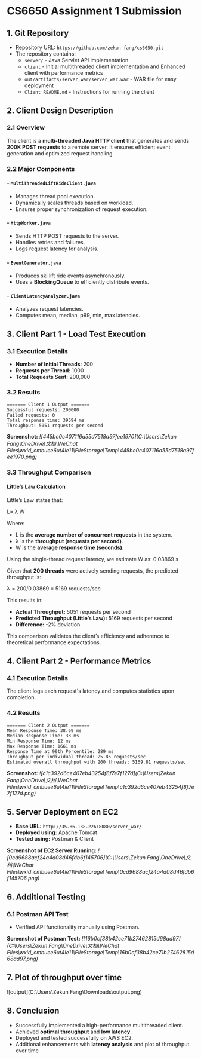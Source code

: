 # CS6650 Assignment 1 Submission

## 1. Git Repository

- Repository URL: `https://github.com/zekun-fang/cs6650.git`
- The repository contains:
  - `server/` - Java Servlet API implementation
  - `client` - Initial multithreaded client implementation and Enhanced client with performance metrics
  - `out/artifacts/server_war/server_war.war` - WAR file for easy deployment
  - `Client README.md` - Instructions for running the client

## 2. Client Design Description

### 2.1 Overview

The client is a **multi-threaded Java HTTP client** that generates and sends **200K POST requests** to a remote server. It ensures efficient event generation and optimized request handling.

### 2.2 Major Components

#### - `MultiThreadedLiftRideClient.java`

- Manages thread pool execution.
- Dynamically scales threads based on workload.
- Ensures proper synchronization of request execution.

#### - `HttpWorker.java`

- Sends HTTP POST requests to the server.
- Handles retries and failures.
- Logs request latency for analysis.

#### - `EventGenerator.java`

- Produces ski lift ride events asynchronously.
- Uses a **BlockingQueue** to efficiently distribute events.

#### - `ClientLatencyAnalyzer.java`

- Analyzes request latencies.
- Computes mean, median, p99, min, max latencies.

## 3. Client Part 1 - Load Test Execution

### 3.1 Execution Details

- **Number of Initial Threads**: 200
- **Requests per Thread**: 1000
- **Total Requests Sent**: 200,000

### 3.2 Results

```
======= Client 1 Output =======
Successful requests: 200000
Failed requests: 0
Total response time: 39594 ms
Throughput: 5051 requests per second
```

**Screenshot:** *![445be0c407116a55d7518a97fee1970](C:\Users\Zekun Fang\OneDrive\文档\WeChat Files\wxid_cmbuee6ut4ie11\FileStorage\Temp\445be0c407116a55d7518a97fee1970.png)*

### 3.3 Throughput Comparison

#### Little’s Law Calculation

Little’s Law states that:

L= λ W

Where:

- L is the **average number of concurrent requests** in the system.
- λ is the **throughput (requests per second)**.
- W is the **average response time (seconds)**.

Using the single-thread request latency, we estimate W as: 0.03869 s

Given that **200 threads** were actively sending requests, the predicted throughput is:

λ = 200/0.03869 =  5169 requests/sec

This results in:

- **Actual Throughput:** 5051 requests per second
- **Predicted Throughput (Little’s Law):** 5169 requests per second
- **Difference:** -2% deviation

This comparison validates the client’s efficiency and adherence to theoretical performance expectations.

## 4. Client Part 2 - Performance Metrics

### 4.1 Execution Details

The client logs each request's latency and computes statistics upon completion.

### 4.2 Results

```
======= Client 2 Output =======
Mean Response Time: 38.69 ms
Median Response Time: 33 ms
Min Response Time: 12 ms
Max Response Time: 1661 ms
Response Time at 99th Percentile: 289 ms
Throughput per individual thread: 25.85 requests/sec
Estimated overall throughput with 200 threads: 5169.81 requests/sec
```

**Screenshot:** *![c1c392d6ce407eb43254f8f7e7f127d](C:\Users\Zekun Fang\OneDrive\文档\WeChat Files\wxid_cmbuee6ut4ie11\FileStorage\Temp\c1c392d6ce407eb43254f8f7e7f127d.png)*

## 5. Server Deployment on EC2

- **Base URL:** `http://35.86.138.226:8080/server_war/`
- **Deployed using:** Apache Tomcat
- **Tested using:** Postman & Client

**Screenshot of EC2 Server Running:** *![0cd9688acf24a4d08d46fdb6f145706](C:\Users\Zekun Fang\OneDrive\文档\WeChat Files\wxid_cmbuee6ut4ie11\FileStorage\Temp\0cd9688acf24a4d08d46fdb6f145706.png)*

## 6. Additional Testing

### 6.1 Postman API Test

- Verified API functionality manually using Postman.

**Screenshot of Postman Test:** *![16b0cf38b42ce71b27462815d68ad97](C:\Users\Zekun Fang\OneDrive\文档\WeChat Files\wxid_cmbuee6ut4ie11\FileStorage\Temp\16b0cf38b42ce71b27462815d68ad97.png)*

## 7. Plot of throughput over time

![output](C:\Users\Zekun Fang\Downloads\output.png)

## 8. Conclusion

- Successfully implemented a high-performance multithreaded client.
- Achieved **optimal throughput** and **low latency**.
- Deployed and tested successfully on AWS EC2.
- Additional enhancements with **latency analysis** and plot of throughput over time